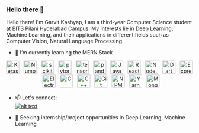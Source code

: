 ### Hello there 👋

<!--
**GarvitK01/GarvitK01** is a ✨ _special_ ✨ repository because its `README.md` (this file) appears on your GitHub profile.

I'm Garvit Kashyap, I am a third-year Computer Science student at BITS Pilani Hyderabad Campus. My interests lie in Deep Learning, Machine Learning, and their applications in different fields such as Computer Vision, Natural Language Processing. 

Here are some ideas to get you started:

- 🔭 I’m currently working on 
- 🌱 I’m currently learning MERN Stack
- 👯 I’m looking to collaborate on ...
- 🤔 I’m looking for help with ...
- 💬 Ask me about Deep Learning, Machine Learning, Tennis, Sitcoms
- 📫 How to reach me: ...
- 😄 Pronouns: 
- ⚡ Fun fact: 
-->

Hello there!
I'm Garvit Kashyap, I am a third-year Computer Science student at BITS Pilani Hyderabad Campus. My interests lie in Deep Learning, Machine Learning, and their applications in different fields such as Computer Vision, Natural Language Processing. 

- 🌱 I’m currently learning the MERN Stack
<p align="center">
    
  <img src="https://github.com/valohai/ml-logos/blob/master/keras.svg" alt="Keras" width="35px" height="35px" />
   &nbsp;
  <img src="https://github.com/valohai/ml-logos/blob/master/numpy-logo.svg" alt="Numpy" width="35px" height="35px" />
   &nbsp;
  <img src="https://github.com/valohai/ml-logos/blob/master/scikit-learn.svg" alt="scikit-learn" width="35px" height="35px" />
   &nbsp;
  <img src="https://github.com/valohai/ml-logos/blob/master/pytorch.svg" alt="pytorch" width="35px" height="35px" />
   &nbsp;
  <img src="https://github.com/get-icon/geticon/blob/master/icons/mongodb-icon.svg" alt="tensorflow" width="35px" height="35px" />
   &nbsp;
  <img src="https://github.com/valohai/ml-logos/blob/master/pandas.svg" alt="pandas" width="35px" height="35px" />
   &nbsp;
  <img src="https://github.com/get-icon/geticon/blob/master/icons/javascript.svg" alt="JavaScript" width="35px" height="35px" />
  &nbsp;
  <img src="https://github.com/get-icon/geticon/blob/master/icons/react.svg" alt="React / React Native" width="35px" height="35px" />
  &nbsp;
  <img src="https://github.com/get-icon/geticon/blob/master/icons/nodejs-icon.svg" alt="Node.js" width="35px" height="35px" />
  &nbsp;
  <img src="https://github.com/get-icon/geticon/blob/master/icons/dart.svg" alt="Dart" width="35px" height="35px" />
  &nbsp;
  <img src="https://github.com/get-icon/geticon/blob/master/icons/express.svg" alt="Express" width="35px" height="35px" />
  &nbsp;
  <img src="https://github.com/get-icon/geticon/blob/master/icons/electron.svg" alt="Electron" width="35px" height="35px" />
  &nbsp;
  <img src="https://github.com/get-icon/geticon/blob/master/icons/c.svg" alt="C" width="35px" height="35px" />
  &nbsp;
  <img src="https://github.com/get-icon/geticon/blob/master/icons/c-plusplus.svg" alt="C++" width="35px" height="35px" />
  &nbsp;
  <img src="https://github.com/get-icon/geticon/blob/master/icons/git-icon.svg" alt="Git" width="35px" height="35px" />
  &nbsp;
  <img src="https://github.com/get-icon/geticon/blob/master/icons/npm.svg" alt="NPM" width="35px" height="35px" />
  &nbsp;
  <img src="https://github.com/get-icon/geticon/blob/master/icons/yarn.svg" alt="Yarn" width="35px" height="35px" />
  &nbsp;
  <img src="https://github.com/get-icon/geticon/blob/master/icons/mongodb-icon.svg" alt="MongoDB" width="35px" height="35px" />
  
  
 - 📫 Let's connect:&nbsp; <br>
  <a href="https://www.linkedin.com/in/garvitkashyap/"> ![alt text](https://img.shields.io/badge/LinkedIn-0077B5?style=for-the-badge&logo=linkedin&logoColor=white)</a>
  
 - 🔭 Seeking internship/project opportunities in Deep Learning, Machine Learning
</p>
